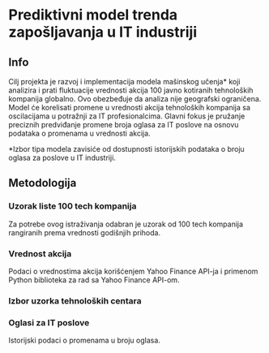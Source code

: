 # Prediktivni model trenda zapošljavanja u IT industriji

## Info
Cilj projekta je razvoj i implementacija modela mašinskog učenja* koji analizira i prati fluktuacije  vrednosti akcija 100 javno kotiranih tehnoloških kompanija globalno. Ovo obezbeđuje da analiza nije geografski ograničena. Model će korelisati promene u vrednosti akcija tehnoloških kompanija sa oscilacijama u potražnji za IT profesionalcima. Glavni fokus je pružanje preciznih predviđanje promene broja oglasa za IT poslove na osnovu podataka o promenama u vrednosti akcija.

*Izbor tipa modela zavisiće od dostupnosti istorijskih podataka o broju oglasa za poslove u IT industriji.

## Metodologija

### Uzorak liste 100 tech kompanija
Za potrebe ovog istraživanja odabran je uzorak od 100 tech kompanija rangiranih prema vrednosti godišnjih prihoda.

### Vrednost akcija
Podaci o vrednostima akcija korišćenjem Yahoo Finance API-ja i primenom Python biblioteka za rad sa Yahoo Finance API-om.

### Izbor uzorka tehnoloških centara

### Oglasi za IT poslove
Istorijski podaci o promenama u broju oglasa.
